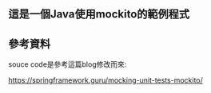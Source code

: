 
## 這是一個Java使用mockito的範例程式

## 參考資料
souce code是參考這篇blog修改而來:

https://springframework.guru/mocking-unit-tests-mockito/
